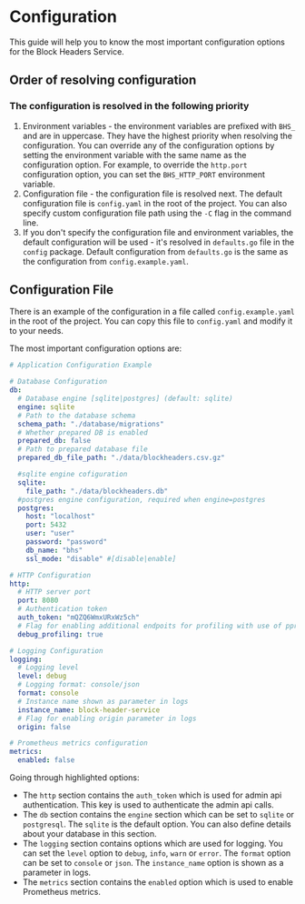 # Configuration

This guide will help you to know the most important configuration options for the Block Headers Service.

## Order of resolving configuration

### The configuration is resolved in the following priority

1. Environment variables - the environment variables are prefixed with `BHS_` and are in uppercase. They have the highest priority when resolving the configuration. You can override any of the configuration options by setting the environment variable with the same name as the configuration option. For example, to override the `http.port` configuration option, you can set the `BHS_HTTP_PORT` environment variable.
2. Configuration file - the configuration file is resolved next. The default configuration file is `config.yaml` in the root of the project. You can also specify custom configuration file path using the `-C` flag in the command line.
3. If you don't specify the configuration file and environment variables, the default configuration will be used - it's resolved in `defaults.go` file in the `config` package. Default configuration from `defaults.go` is the same as the configuration from `config.example.yaml`.

## Configuration File

There is an example of the configuration in a file called `config.example.yaml` in the root of the project. You can copy this file to `config.yaml` and modify it to your needs.

The most important configuration options are:

```yaml
# Application Configuration Example

# Database Configuration
db:
  # Database engine [sqlite|postgres] (default: sqlite)
  engine: sqlite
  # Path to the database schema
  schema_path: "./database/migrations"
  # Whether prepared DB is enabled
  prepared_db: false
  # Path to prepared database file
  prepared_db_file_path: "./data/blockheaders.csv.gz"

  #sqlite engine cofiguration
  sqlite:
    file_path: "./data/blockheaders.db"
  #postgres engine configuration, required when engine=postgres
  postgres:
    host: "localhost"
    port: 5432
    user: "user"
    password: "password"
    db_name: "bhs"
    ssl_mode: "disable" #[disable|enable]

# HTTP Configuration
http:
  # HTTP server port
  port: 8080
  # Authentication token
  auth_token: "mQZQ6WmxURxWz5ch"
  # Flag for enabling additional endpoits for profiling with use of pprof
  debug_profiling: true

# Logging Configuration
logging:
  # Logging level
  level: debug
  # Logging format: console/json
  format: console
  # Instance name shown as parameter in logs
  instance_name: block-header-service
  # Flag for enabling origin parameter in logs
  origin: false

# Prometheus metrics configuration
metrics:
  enabled: false

```

Going through highlighted options:

* The `http` section contains the `auth_token` which is used for admin api authentication. This key is used to authenticate the admin api calls.
* The `db` section contains the `engine` section which can be set to `sqlite` or `postgresql`. The `sqlite` is the default option. You can also define details about your database in this section.
* The `logging` section contains options which are used for logging. You can set the `level` option to `debug`, `info`, `warn` or `error`. The `format` option can be set to `console` or `json`. The `instance_name` option is shown as a parameter in logs.
* The `metrics` section contains the `enabled` option which is used to enable Prometheus metrics.

